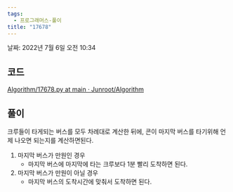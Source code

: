 ```yaml
---
tags:
  - 프로그래머스-풀이
title: "17678"
---
```


날짜: 2022년 7월 6일 오전 10:34

## 코드

[Algorithm/17678.py at main · Junroot/Algorithm](https://github.com/Junroot/Algorithm/blob/main/programmers/17678.py)

## 풀이

크루들이 타게되는 버스를 모두 차례대로 계산한 뒤에, 콘이 마지막 버스를 타기위해 언제 나오면 되는지를 계산하면된다.

1. 마지막 버스가 만원인 경우
    - 마지막 버스에 마지막에 타는 크루보다 1분 빨리 도착하면 된다.
2. 마지막 버스가 만원이 아닐 경우
    - 마지막 버스의 도착시간에 맞춰서 도착하면 된다.

